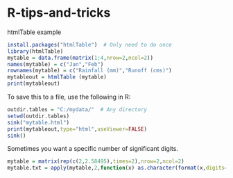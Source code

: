 # R-tips-and-tricks

htmlTable example

```R
install.packages("htmlTable")  # Only need to do once
library(htmlTable)
mytable = data.frame(matrix(1:4,nrow=2,ncol=2))
names(mytable) = c("Jan","Feb")
rownames(mytable) = c("Rainfall (mm)","Runoff (cms)")
mytableout = htmlTable (mytable)
print(mytableout)
```

To save this to a file, use the following in R:

```R
outdir.tables = "C:/mydata/"  # Any directory
setwd(outdir.tables)
sink("mytable.html")
print(mytableout,type="html",useViewer=FALSE)
sink()
```

Sometimes you want a specific number of significant digits.

```R
mytable = matrix(rep(c(2,2.58495),times=2),nrow=2,ncol=2)
mytable.txt = apply(mytable,2,function(x) as.character(format(x,digits=2)))
```
